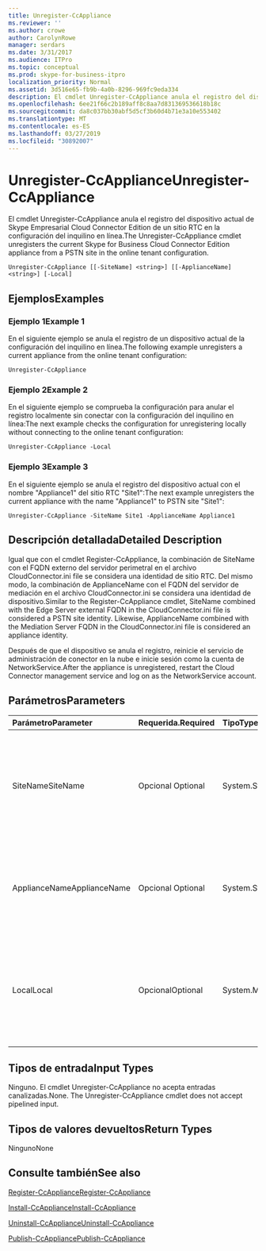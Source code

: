 ```yaml
---
title: Unregister-CcAppliance
ms.reviewer: ''
ms.author: crowe
author: CarolynRowe
manager: serdars
ms.date: 3/31/2017
ms.audience: ITPro
ms.topic: conceptual
ms.prod: skype-for-business-itpro
localization_priority: Normal
ms.assetid: 3d516e65-fb9b-4a0b-8296-969fc9eda334
description: El cmdlet Unregister-CcAppliance anula el registro del dispositivo actual de Skype Empresarial Cloud Connector Edition de un sitio RTC en la configuración del inquilino en línea.
ms.openlocfilehash: 6ee21f66c2b189aff8c8aa7d831369536618b18c
ms.sourcegitcommit: da8c037bb30abf5d5cf3b60d4b71e3a10e553402
ms.translationtype: MT
ms.contentlocale: es-ES
ms.lasthandoff: 03/27/2019
ms.locfileid: "30892007"
---
```

# <a name="unregister-ccappliance"></a><span data-ttu-id="c2477-103">Unregister-CcAppliance</span><span class="sxs-lookup"><span data-stu-id="c2477-103">Unregister-CcAppliance</span></span>
 
<span data-ttu-id="c2477-104">El cmdlet Unregister-CcAppliance anula el registro del dispositivo actual de Skype Empresarial Cloud Connector Edition de un sitio RTC en la configuración del inquilino en línea.</span><span class="sxs-lookup"><span data-stu-id="c2477-104">The Unregister-CcAppliance cmdlet unregisters the current Skype for Business Cloud Connector Edition appliance from a PSTN site in the online tenant configuration.</span></span>
  
```
Unregister-CcAppliance [[-SiteName] <string>] [[-ApplianceName] <string>] [-Local]
```

## <a name="examples"></a><span data-ttu-id="c2477-105">Ejemplos</span><span class="sxs-lookup"><span data-stu-id="c2477-105">Examples</span></span>
<span data-ttu-id="c2477-106"><a name="Examples"> </a></span><span class="sxs-lookup"><span data-stu-id="c2477-106"></span></span>

### <a name="example-1"></a><span data-ttu-id="c2477-107">Ejemplo 1</span><span class="sxs-lookup"><span data-stu-id="c2477-107">Example 1</span></span>

<span data-ttu-id="c2477-108">En el siguiente ejemplo se anula el registro de un dispositivo actual de la configuración del inquilino en línea.</span><span class="sxs-lookup"><span data-stu-id="c2477-108">The following example unregisters a current appliance from the online tenant configuration:</span></span>
  
```
Unregister-CcAppliance
```

### <a name="example-2"></a><span data-ttu-id="c2477-109">Ejemplo 2</span><span class="sxs-lookup"><span data-stu-id="c2477-109">Example 2</span></span>

<span data-ttu-id="c2477-110">En el siguiente ejemplo se comprueba la configuración para anular el registro localmente sin conectar con la configuración del inquilino en línea:</span><span class="sxs-lookup"><span data-stu-id="c2477-110">The next example checks the configuration for unregistering locally without connecting to the online tenant configuration:</span></span>
  
```
Unregister-CcAppliance -Local
```

### <a name="example-3"></a><span data-ttu-id="c2477-111">Ejemplo 3</span><span class="sxs-lookup"><span data-stu-id="c2477-111">Example 3</span></span>

<span data-ttu-id="c2477-112">En el siguiente ejemplo se anula el registro del dispositivo actual con el nombre "Appliance1" del sitio RTC "Site1":</span><span class="sxs-lookup"><span data-stu-id="c2477-112">The next example unregisters the current appliance with the name "Appliance1" to PSTN site "Site1":</span></span>
  
```
Unregister-CcAppliance -SiteName Site1 -ApplianceName Appliance1
```

## <a name="detailed-description"></a><span data-ttu-id="c2477-113">Descripción detallada</span><span class="sxs-lookup"><span data-stu-id="c2477-113">Detailed Description</span></span>
<span data-ttu-id="c2477-114"><a name="DetailedDescription"> </a></span><span class="sxs-lookup"><span data-stu-id="c2477-114"></span></span>

<span data-ttu-id="c2477-p101">Igual que con el cmdlet Register-CcAppliance, la combinación de SiteName con el FQDN externo del servidor perimetral en el archivo CloudConnector.ini file se considera una identidad de sitio RTC. Del mismo modo, la combinación de ApplianceName con el FQDN del servidor de mediación en el archivo CloudConnector.ini se considera una identidad de dispositivo.</span><span class="sxs-lookup"><span data-stu-id="c2477-p101">Similar to the Register-CcAppliance cmdlet, SiteName combined with the Edge Server external FQDN in the CloudConnector.ini file is considered a PSTN site identity. Likewise, ApplianceName combined with the Mediation Server FQDN in the CloudConnector.ini file is considered an appliance identity.</span></span>
  
<span data-ttu-id="c2477-117">Después de que el dispositivo se anula el registro, reinicie el servicio de administración de conector en la nube e inicie sesión como la cuenta de NetworkService.</span><span class="sxs-lookup"><span data-stu-id="c2477-117">After the appliance is unregistered, restart the Cloud Connector management service and log on as the NetworkService account.</span></span>
  
## <a name="parameters"></a><span data-ttu-id="c2477-118">Parámetros</span><span class="sxs-lookup"><span data-stu-id="c2477-118">Parameters</span></span>
<span data-ttu-id="c2477-119"><a name="DetailedDescription"> </a></span><span class="sxs-lookup"><span data-stu-id="c2477-119"></span></span>

|<span data-ttu-id="c2477-120">**Parámetro**</span><span class="sxs-lookup"><span data-stu-id="c2477-120">**Parameter**</span></span>|<span data-ttu-id="c2477-121">**Requerida.**</span><span class="sxs-lookup"><span data-stu-id="c2477-121">**Required**</span></span>|<span data-ttu-id="c2477-122">**Tipo**</span><span class="sxs-lookup"><span data-stu-id="c2477-122">**Type**</span></span>|<span data-ttu-id="c2477-123">**Descripción**</span><span class="sxs-lookup"><span data-stu-id="c2477-123">**Description**</span></span>|
|:-----|:-----|:-----|:-----|
| <span data-ttu-id="c2477-124">SiteName</span><span class="sxs-lookup"><span data-stu-id="c2477-124">SiteName</span></span> <br/> |<span data-ttu-id="c2477-125">Opcional </span><span class="sxs-lookup"><span data-stu-id="c2477-125">Optional</span></span>  <br/> |<span data-ttu-id="c2477-126">System.String</span><span class="sxs-lookup"><span data-stu-id="c2477-126">System.String</span></span>  <br/> |<span data-ttu-id="c2477-p102">Nombre del sitio RTC en el que está registrado el dispositivo. El valor predeterminado es SiteName en el archivo CloudConnector.ini.</span><span class="sxs-lookup"><span data-stu-id="c2477-p102">PSTN site name where the appliance is registered. Default value is SiteName value in CloudConnector.ini file.</span></span>  <br/> |
|<span data-ttu-id="c2477-129">ApplianceName</span><span class="sxs-lookup"><span data-stu-id="c2477-129">ApplianceName</span></span>  <br/> |<span data-ttu-id="c2477-130">Opcional </span><span class="sxs-lookup"><span data-stu-id="c2477-130">Optional</span></span>  <br/> |<span data-ttu-id="c2477-131">System.String</span><span class="sxs-lookup"><span data-stu-id="c2477-131">System.String</span></span>  <br/> |<span data-ttu-id="c2477-p103">Nombre del dispositivo actual. El valor predeterminado es el nombre del equipo del servidor host.</span><span class="sxs-lookup"><span data-stu-id="c2477-p103">Name of the current appliance. Default value is the computer name of the host server.</span></span>  <br/> |
|<span data-ttu-id="c2477-134">Local</span><span class="sxs-lookup"><span data-stu-id="c2477-134">Local</span></span>  <br/> |<span data-ttu-id="c2477-135">Opcional</span><span class="sxs-lookup"><span data-stu-id="c2477-135">Optional</span></span>  <br/> |<span data-ttu-id="c2477-136">System.Management.Automation.SwitchParameter</span><span class="sxs-lookup"><span data-stu-id="c2477-136">System.Management.Automation.SwitchParameter</span></span>  <br/> |<span data-ttu-id="c2477-137">Se comprueba la configuración del registro localmente sin conectar con la configuración del inquilino en línea.</span><span class="sxs-lookup"><span data-stu-id="c2477-137">Check configuration for registration locally without connecting to an online tenant configuration.</span></span>  <br/> |
   
## <a name="input-types"></a><span data-ttu-id="c2477-138">Tipos de entrada</span><span class="sxs-lookup"><span data-stu-id="c2477-138">Input Types</span></span>
<span data-ttu-id="c2477-139"><a name="InputTypes"> </a></span><span class="sxs-lookup"><span data-stu-id="c2477-139"></span></span>

<span data-ttu-id="c2477-p104">Ninguno. El cmdlet Unregister-CcAppliance no acepta entradas canalizadas.</span><span class="sxs-lookup"><span data-stu-id="c2477-p104">None. The Unregister-CcAppliance cmdlet does not accept pipelined input.</span></span>
  
## <a name="return-types"></a><span data-ttu-id="c2477-142">Tipos de valores devueltos</span><span class="sxs-lookup"><span data-stu-id="c2477-142">Return Types</span></span>
<span data-ttu-id="c2477-143"><a name="ReturnTypes"> </a></span><span class="sxs-lookup"><span data-stu-id="c2477-143"></span></span>

<span data-ttu-id="c2477-144">Ninguno</span><span class="sxs-lookup"><span data-stu-id="c2477-144">None</span></span>
  
## <a name="see-also"></a><span data-ttu-id="c2477-145">Consulte también</span><span class="sxs-lookup"><span data-stu-id="c2477-145">See also</span></span>
<span data-ttu-id="c2477-146"><a name="ReturnTypes"> </a></span><span class="sxs-lookup"><span data-stu-id="c2477-146"></span></span>

[<span data-ttu-id="c2477-147">Register-CcAppliance</span><span class="sxs-lookup"><span data-stu-id="c2477-147">Register-CcAppliance</span></span>](register-ccappliance.md)
  
[<span data-ttu-id="c2477-148">Install-CcAppliance</span><span class="sxs-lookup"><span data-stu-id="c2477-148">Install-CcAppliance</span></span>](install-ccappliance.md)
  
[<span data-ttu-id="c2477-149">Uninstall-CcAppliance</span><span class="sxs-lookup"><span data-stu-id="c2477-149">Uninstall-CcAppliance</span></span>](uninstall-ccappliance.md)
  
[<span data-ttu-id="c2477-150">Publish-CcAppliance</span><span class="sxs-lookup"><span data-stu-id="c2477-150">Publish-CcAppliance</span></span>](publish-ccappliance.md)
  

